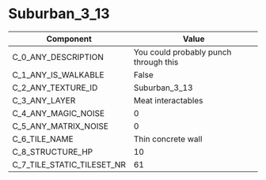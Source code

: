 

# Suburban_3_13



| Component | Value | 
|  --  |  --  | 
| C_0_ANY_DESCRIPTION | You could probably punch through this | 
| C_1_ANY_IS_WALKABLE | False | 
| C_2_ANY_TEXTURE_ID | Suburban_3_13 | 
| C_3_ANY_LAYER | Meat interactables | 
| C_4_ANY_MAGIC_NOISE | 0 | 
| C_5_ANY_MATRIX_NOISE | 0 | 
| C_6_TILE_NAME | Thin concrete wall | 
| C_8_STRUCTURE_HP | 10 | 
| C_7_TILE_STATIC_TILESET_NR | 61 | 

